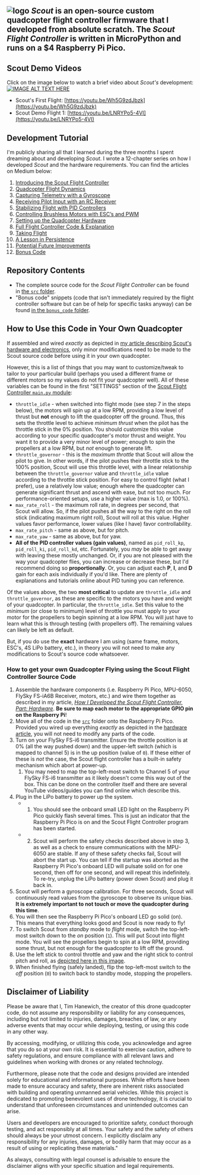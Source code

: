 ![logo](https://i.imgur.com/X2tfDfO.jpg)
*Scout* is an open-source custom quadcopter flight controller firmware that I developed from absolute scratch. The *Scout Flight Controller* is written in MicroPython and runs on a $4 Raspberry Pi Pico.
-----

## Scout Demo Videos
Click on the image below to watch a brief video about *Scout's* development:
[![IMAGE ALT TEXT HERE](https://i.imgur.com/iNZ74vi.png)](https://www.youtube.com/watch?v=mbrcnaByMyo)

- Scout's First Flight: [https://youtu.be/Wh5G9zdJbzk](https://youtu.be/Wh5G9zdJbzk)
- Scout Demo Flight 1: [https://youtu.be/LNRYPo5-4VI](https://youtu.be/LNRYPo5-4VI)

## Development Tutorial
I'm publicly sharing all that I learned during the three months I spent dreaming about and developing *Scout*. I wrote a 12-chapter series on how I developed *Scout* and the hardware requirements. You can find the articles on Medium below:
1. [Introducing the Scout Flight Controller](https://medium.com/@timhanewich/my-greatest-engineering-accomplishment-the-scout-flight-controller-d8937fb45b24)
2. [Quadcopter Flight Dynamics](https://timhanewich.medium.com/how-i-developed-the-scout-flight-controller-part-1-quadcopter-flight-dynamics-400af73d21db)
3. [Capturing Telemetry with a Gyroscope](https://timhanewich.medium.com/how-i-developed-the-scout-flight-controller-part-2-gyroscope-telemetry-91f40b76d0f9)
4. [Receiving Pilot Input with an RC Receiver](https://timhanewich.medium.com/how-i-developed-the-scout-flight-controller-part-3-receiving-control-inputs-via-an-rc-receiver-afb4fa5183f5)
5. [Stabilizing Flight with PID Controllers](https://timhanewich.medium.com/how-i-developed-the-scout-flight-controller-part-4-stabilizing-flight-with-pid-controllers-1e945577a9aa)
6. [Controlling Brushless Motors with ESC’s and PWM](https://timhanewich.medium.com/how-i-developed-the-scout-flight-controller-part-5-controlling-brushless-motors-with-escs-and-2529606bfdc5)
7. [Setting up the Quadcopter Hardware](https://timhanewich.medium.com/how-i-developed-the-scout-flight-controller-part-6-hardware-9f7e77acf874)
8. [Full Flight Controller Code & Explanation](https://timhanewich.medium.com/how-i-developed-the-scout-flight-controller-part-7-full-flight-controller-code-4269c83b3b48)
9. [Taking Flight](https://timhanewich.medium.com/how-i-developed-the-scout-flight-controller-part-8-taking-flight-c6e41d587d8a)
10. [A Lesson in Persistence](https://timhanewich.medium.com/how-i-developed-the-scout-flight-controller-part-9-a-lesson-in-persistence-b969ea330436)
11. [Potential Future Improvements](https://medium.com/@timhanewich/how-i-developed-the-scout-flight-controller-part-10-future-improvements-ae1957f81f76)
12. [Bonus Code](https://timhanewich.medium.com/how-i-developed-the-scout-flight-controller-part-11-bonus-code-b6bd4f18de64)

## Repository Contents
- The complete source code for the *Scout Flight Controller* can be found in [the `src` folder](./src/).
- "Bonus code" snippets (code that isn't immediately required by the flight controller software but can be of help for specific tasks anyway) can be found [in the `bonus_code` folder](./bonus_code/).

## How to Use this Code in Your Own Quadcopter
If assembled and wired *exactly* as depicted in [my article describing Scout's hardware and electronics](https://timhanewich.medium.com/how-i-developed-the-scout-flight-controller-part-6-hardware-9f7e77acf874), only minor modifications need to be made to the Scout source code before using it in your own quadcopter.

However, this is a list of things that you may want to customize/tweak to tailor to your particular build (perhaps you used a different frame or different motors so my values do not fit your quadcopter well). All of these variables can be found in the first "SETTINGS" section of the [Scout Flight Controller `main.py` module](./src/main.py):
- `throttle_idle` - when switched into flight mode (see step 7 in the steps below), the motors will spin up at a low RPM, providing a low level of thrust but **not** enough to lift the quadcopter off the ground. Thus, this sets the throttle level to achieve *minimum thrust* when the pilot has the throttle stick in the 0% position. You should customize this value according to your specific quadcopter's motor thrust and weight. You want it to provide a very minor level of power; enough to spin the propellers at a low RPM, but *not* enough to generate lift.
- `throttle_governor` - this is the *maximum throttle* that Scout will allow the pilot to give. In other words, if the pilot pushes their throttle stick to the 100% position, Scout will use this throttle level, with a linear relationship between the `throttle_governor` value and `throttle_idle` value according to the throttle stick position. For easy to control flight (what I prefer), use a relatively low value; enough where the quadcopter can generate significant thrust and ascend with ease, but not too much. For performance-oriented setups, use a higher value (max is 1.0, or 100%).
- `max_rate_roll` - the maximum roll rate, in degrees per second, that Scout will allow. So, if the pilot pushes all the way to the right on the roll stick (indicating maximum right roll), Scout will roll at this value. Higher values favor performance, lower values (like I have) favor controllability. 
- `max_rate_pitch` - same as above, but for pitch.
- `max_rate_yaw` - same as above, but for yaw.
- **All of the PID controller values (gain values)**, named as `pid_roll_kp`, `pid_roll_ki`, `pid_roll_kd`, etc. Fortunately, you *may* be able to get away with leaving these mostly unchanged. Or, if you are not pleased with the way your quadcopter flies, you can increase or decrease these, but I'd recommend doing so **proportionally**. Or, you can adjust each **P**, **I**, and **D** gain for each axis individually if you'd like. There are plenty of explanations and tutorials online about PID tuning you can reference. 

Of the values above, the two **most critical** to update are `throttle_idle` and `throttle_governor`, as these are specific to the motors you have and weight of your quadcopter. In particular, the `throttle_idle`. Set this value to the *minimum* (or close to minimum) level of throttle you must apply to your motor for the propellers to begin spinning at a low RPM. You will just have to learn what this is through testing (with propellers off). The remaining values can likely be left as default.

But, if you do use the **exact** hardware I am using (same frame, motors, ESC's, 4S LiPo battery, etc.), in theory you will not need to make any modifications to Scout's source code whatsoever.

### How to get your own Quadcopter Flying using the Scout Flight Controller Source Code
1. Assemble the hardware components (i.e. Raspberry Pi Pico, MPU-6050,  FlySky FS-iA6B Receiver, motors, etc.) and wire them together as described in my article, [*How I Developed the Scout Flight Controller, Part: Hardware*](https://timhanewich.medium.com/how-i-developed-the-scout-flight-controller-part-6-hardware-9f7e77acf874). **Be sure to map each motor to the appropriate GPIO pin on the Raspberry Pi**!
2. Move all of the code in the [`src`](./src/) folder onto the Raspberry Pi Pico. Provided you wired up everything *exactly* as depicted in the [hardware article](https://timhanewich.medium.com/how-i-developed-the-scout-flight-controller-part-6-hardware-9f7e77acf874), you will not need to modify any parts of the code.
3. Turn on your FlySky FS-i6 transmitter. Ensure the throttle position is at 0% (all the way pushed down) and the upper-left switch (which is mapped to channel 5) is in the up position (value of `0`). If these either of these is *not* the case, the Scout flight controller has a built-in safety mechanism which abort at power-up.
    1. You may need to map the top-left-most switch to Channel 5 of your FlySky FS-i6 transmitter as it likely doesn't come this way out of the box. This can be done on the controller itself and there are several YouTube videos/guides you can find online which describe this.
4. Plug in the LiPo battery to power up the system.
    - 1. You should see the onboard small LED light on the Raspberry Pi Pico quickly flash several times. This is just an indicator that the Raspberry Pi Pico is on and the Scout Flight Controller program has been started.
    - 2. Scout will perform the safety checks described above in step 3, as well as a check to ensure communications with the MPU-6050 are stable. If any of these safety checks fail, Scout will abort the start up. You can tell if the startup was aborted as the Raspberry Pi Pico's onboard LED will pulsate solid on for one second, then off for one second, and will repeat this indefinitely. To re-try, unplug the LiPo battery (power down Scout) and plug it back in. 
5. Scout will perform a gyroscope calibration. For three seconds, Scout will continuously read values from the gyroscope to observe its unique bias. **It is extremely important to not touch or move the quadcopter during this time**. 
6. You will then see the Raspberry Pi Pico's onboard LED go solid (on). This means that everything looks good and Scout is now ready to fly!
7. To switch Scout from *standby* mode to *flight* mode, switch the top-left-most switch down to the *on* position (`1`). This will put Scout into flight mode. You will see the propellers begin to spin at a low RPM, providing some thrust, but not enough for the quadcopter to lift off the ground.
8. Use the left stick to control throttle and yaw and the right stick to control pitch and roll, as [depicted here in this image](https://miro.medium.com/v2/resize:fit:700/0*-TObP3eRAyH7Rs3Y.png).
9. When finished flying (safely landed), flip the top-left-most switch to the *off* position (`0`) to switch back to standby mode, stopping the propellers.

## Disclaimer of Liability
Please be aware that I, Tim Hanewich, the creator of this drone quadcopter code, do not assume any responsibility or liability for any consequences, including but not limited to injuries, damages, breaches of law, or any adverse events that may occur while deploying, testing, or using this code in any other way.

By accessing, modifying, or utilizing this code, you acknowledge and agree that you do so at your own risk. It is essential to exercise caution, adhere to safety regulations, and ensure compliance with all relevant laws and guidelines when working with drones or any related technology.

Furthermore, please note that the code and designs provided are intended solely for educational and informational purposes. While efforts have been made to ensure accuracy and safety, there are inherent risks associated with building and operating unmanned aerial vehicles. While this project is dedicated to promoting benevolent uses of drone technology, it is crucial to understand that unforeseen circumstances and unintended outcomes can arise.

Users and developers are encouraged to prioritize safety, conduct thorough testing, and act responsibly at all times. Your safety and the safety of others should always be your utmost concern. I explicitly disclaim any responsibility for any injuries, damages, or bodily harm that may occur as a result of using or replicating these materials."

As always, consulting with legal counsel is advisable to ensure the disclaimer aligns with your specific situation and legal requirements.

